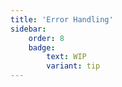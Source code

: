 ```yaml
---
title: 'Error Handling'
sidebar:
    order: 8
    badge:
        text: WIP
        variant: tip
---
```

